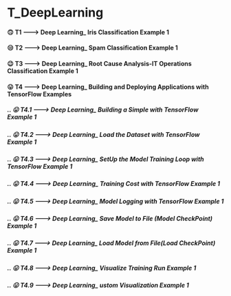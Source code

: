 # T_DeepLearning

#### 🙃 T1 ---> Deep Learning_ Iris Classification Example 1
#### 😒 T2 ---> Deep Learning_ Spam Classification Example 1
#### 😉 T3 ---> Deep Learning_ Root Cause Analysis-IT Operations Classification Example 1

#### 😛 T4 ---> Deep Learning_ Building and Deploying Applications with TensorFlow Examples
##### .. 😛 T4.1 ---> Deep Learning_ Building a Simple with TensorFlow Example 1
##### .. 😛 T4.2 ---> Deep Learning_ Load the Dataset with TensorFlow Example 1
##### .. 😛 T4.3 ---> Deep Learning_ SetUp the Model Training Loop with TensorFlow Example 1
##### .. 😛 T4.4 ---> Deep Learning_ Training Cost with TensorFlow Example 1
##### .. 😛 T4.5 ---> Deep Learning_ Model Logging with TensorFlow Example 1
##### .. 😛 T4.6 ---> Deep Learning_ Save Model to File (Model CheckPoint) Example 1
##### .. 😛 T4.7 ---> Deep Learning_ Load Model from File(Load CheckPoint) Example 1
##### .. 😛 T4.8 ---> Deep Learning_ Visualize Training Run Example 1
##### .. 😛 T4.9 ---> Deep Learning_ ustom Visualization Example 1



